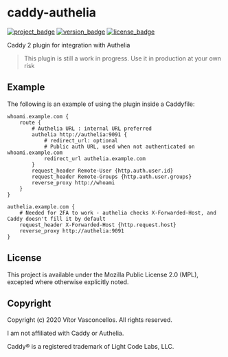 # caddy-authelia

[![project_badge](https://img.shields.io/badge/HeavenVolkoff/caddy2--authelia-black.svg?style=for-the-badge&logo=github "Project Badge")](https://github.com/HeavenVolkoff/caddy-authelia)
[![version_badge](https://img.shields.io/github/tag/HeavenVolkoff/caddy-authelia.svg?label=version&style=for-the-badge "Version Badge")](https://github.com/HeavenVolkoff/caddy-authelia/releases/latest)
[![license_badge](https://img.shields.io/github/license/HeavenVolkoff/caddy-authelia.svg?style=for-the-badge "License Badge")](https://www.mozilla.org/en-US/MPL/2.0/)

Caddy 2 plugin for integration with Authelia

> This plugin is still a work in progress.
> Use it in production at your own risk

## Example

The following is an example of using the plugin inside a Caddyfile:

```caddyfile
whoami.example.com {
    route {
        # Authelia URL : internal URL preferred
        authelia http://authelia:9091 {
            # redirect_url: optional
            # Public auth URL, used when not authenticated on whoami.example.com
            redirect_url authelia.example.com
        }
        request_header Remote-User {http.auth.user.id}
        request_header Remote-Groups {http.auth.user.groups}
        reverse_proxy http://whoami
    }
}

authelia.example.com {
    # Needed for 2FA to work - authelia checks X-Forwarded-Host, and Caddy doesn't fill it by default
    request_header X-Forwarded-Host {http.request.host}
    reverse_proxy http://authelia:9091
}
```

## License

This project is available under the Mozilla Public License 2.0 (MPL),
excepted where otherwise explicitly noted.

## Copyright

Copyright (c) 2020 Vítor Vasconcellos. All rights reserved.

I am not affiliated with Caddy or Authelia.

Caddy® is a registered trademark of Light Code Labs, LLC.
